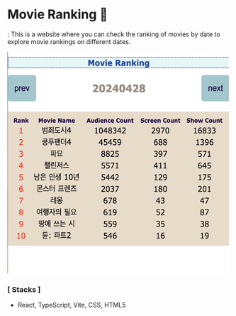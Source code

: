 # Movie Ranking 🎯
: This is a website where you can check the ranking of movies by date to explore movie rankings on different dates. 

<img src = "movie_info.png" width = "500" height = "500" >

<br>

<h3>[ Stacks ]</h3>

- React, TypeScript, Vite, CSS, HTML5





